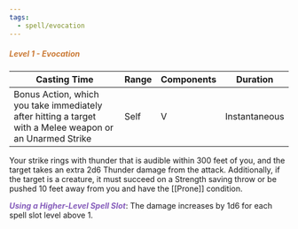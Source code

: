 ```yaml
---
tags:
  - spell/evocation
---
```

##### *<span style="color:rgb(203, 123, 55)">Level 1 - Evocation</span>*

|Casting Time|Range|Components|Duration|
|---|---|---|---|
|Bonus Action, which you take immediately after hitting a target with a Melee weapon or an Unarmed Strike|Self|V|Instantaneous|


Your strike rings with thunder that is audible within 300 feet of you, and the target takes an extra 2d6 Thunder damage from the attack. Additionally, if the target is a creature, it must succeed on a Strength saving throw or be pushed 10 feet away from you and have the [[Prone]] condition. 

***<span style="color:rgb(134, 93, 187)">Using a Higher-Level Spell Slot</span>***: The damage increases by 1d6 for each spell slot level above 1.